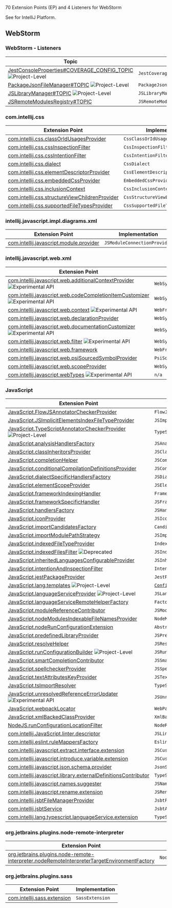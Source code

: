 [//]: # (title: WebStorm Extension Point and Listener List)

<show-structure for="chapter" depth="2"/>

<!-- Copyright 2000-2022 JetBrains s.r.o. and contributors. Use of this source code is governed by the Apache 2.0 license. -->

70 Extension Points (EP) and 4 Listeners for WebStorm

See [](extension_point_list.md) for IntelliJ Platform.

<include from="extension_point_list.md" element-id="ep_list_legend"></include>

## WebStorm

### WebStorm - Listeners

| Topic                                                                                                                                                                                           | Listener                         |
|-------------------------------------------------------------------------------------------------------------------------------------------------------------------------------------------------|----------------------------------|
| [JestConsoleProperties#COVERAGE_CONFIG_TOPIC](https://jb.gg/ipe/listeners?topics=com.intellij.javascript.jest.JestCoverageConfigListener)  ![Project-Level][project-level]                      | `JestCoverageConfigListener`     |
| [PackageJsonFileManager#TOPIC](https://jb.gg/ipe/listeners?topics=com.intellij.javascript.nodejs.packageJson.PackageJsonFileManager.PackageJsonChangeListener)  ![Project-Level][project-level] | `PackageJsonChangeListener`      |
| [JSLibraryManager#TOPIC](https://jb.gg/ipe/listeners?topics=com.intellij.lang.javascript.library.JSLibraryManager.JSLibraryManagerChangeListener)  ![Project-Level][project-level]              | `JSLibraryManagerChangeListener` |
| [JSRemoteModulesRegistry#TOPIC](https://jb.gg/ipe/listeners?topics=com.intellij.lang.javascript.modules.remote.JSRemoteModulesChangeListener)                                                   | `JSRemoteModulesChangeListener`  |

### com.intellij.css

| Extension Point                                                                                                               | Implementation                     |
|-------------------------------------------------------------------------------------------------------------------------------|------------------------------------|
| [com.intellij.css.classOrIdUsagesProvider](https://jb.gg/ipe?extensions=com.intellij.css.classOrIdUsagesProvider)             | `CssClassOrIdUsagesProvider`       |
| [com.intellij.css.cssInspectionFilter](https://jb.gg/ipe?extensions=com.intellij.css.cssInspectionFilter)                     | `CssInspectionFilter`              |
| [com.intellij.css.cssIntentionFilter](https://jb.gg/ipe?extensions=com.intellij.css.cssIntentionFilter)                       | `CssIntentionFilter`               |
| [com.intellij.css.dialect](https://jb.gg/ipe?extensions=com.intellij.css.dialect)                                             | `CssDialect`                       |
| [com.intellij.css.elementDescriptorProvider](https://jb.gg/ipe?extensions=com.intellij.css.elementDescriptorProvider)         | `CssElementDescriptorProvider`     |
| [com.intellij.css.embeddedCssProvider](https://jb.gg/ipe?extensions=com.intellij.css.embeddedCssProvider)                     | `EmbeddedCssProvider`              |
| [com.intellij.css.inclusionContext](https://jb.gg/ipe?extensions=com.intellij.css.inclusionContext)                           | `CssInclusionContext`              |
| [com.intellij.css.structureViewChildrenProvider](https://jb.gg/ipe?extensions=com.intellij.css.structureViewChildrenProvider) | `CssStructureViewElementsProvider` |
| [com.intellij.css.supportedFileTypesProvider](https://jb.gg/ipe?extensions=com.intellij.css.supportedFileTypesProvider)       | `CssSupportedFileTypesProvider`    |

### intellij.javascript.impl.diagrams.xml

| Extension Point | Implementation |
|-----------------|----------------|
| [com.intellij.javascript.module.provider](https://jb.gg/ipe?extensions=com.intellij.javascript.module.provider) | `JSModuleConnectionProvider` |

### intellij.javascript.web.xml

| Extension Point | Implementation |
|-----------------|----------------|
| [com.intellij.javascript.web.additionalContextProvider](https://jb.gg/ipe?extensions=com.intellij.javascript.web.additionalContextProvider) ![Experimental API][experimental] | `WebSymbolsAdditionalContextProvider` |
| [com.intellij.javascript.web.codeCompletionItemCustomizer](https://jb.gg/ipe?extensions=com.intellij.javascript.web.codeCompletionItemCustomizer) ![Experimental API][experimental] | `WebSymbolCodeCompletionItemCustomizer` |
| [com.intellij.javascript.web.context](https://jb.gg/ipe?extensions=com.intellij.javascript.web.context) ![Experimental API][experimental] | `WebFrameworkContext` |
| [com.intellij.javascript.web.declarationProvider](https://jb.gg/ipe?extensions=com.intellij.javascript.web.declarationProvider) | `WebSymbolDeclarationProvider` |
| [com.intellij.javascript.web.documentationCustomizer](https://jb.gg/ipe?extensions=com.intellij.javascript.web.documentationCustomizer) ![Experimental API][experimental] | `WebSymbolDocumentationCustomizer` |
| [com.intellij.javascript.web.filter](https://jb.gg/ipe?extensions=com.intellij.javascript.web.filter) ![Experimental API][experimental] | `WebSymbolsFilter` |
| [com.intellij.javascript.web.framework](https://jb.gg/ipe?extensions=com.intellij.javascript.web.framework) | `WebFramework` |
| [com.intellij.javascript.web.psiSourcedSymbolProvider](https://jb.gg/ipe?extensions=com.intellij.javascript.web.psiSourcedSymbolProvider) | `PsiSourcedWebSymbolProvider` |
| [com.intellij.javascript.web.scopeProvider](https://jb.gg/ipe?extensions=com.intellij.javascript.web.scopeProvider) | `WebSymbolsScopeProvider` |
| [com.intellij.javascript.webTypes](https://jb.gg/ipe?extensions=com.intellij.javascript.webTypes) ![Experimental API][experimental] | `n/a` |

### JavaScript

| Extension Point | Implementation |
|-----------------|----------------|
| [JavaScript.FlowJSAnnotatorCheckerProvider](https://jb.gg/ipe?extensions=JavaScript.FlowJSAnnotatorCheckerProvider) | `FlowJSAnnotatorCheckerProvider` |
| [JavaScript.JSImplicitElementsIndexFileTypeProvider](https://jb.gg/ipe?extensions=JavaScript.JSImplicitElementsIndexFileTypeProvider) | `JSImplicitElementsIndexFileTypeProvider` |
| [JavaScript.TypeScriptAnnotatorCheckerProvider](https://jb.gg/ipe?extensions=JavaScript.TypeScriptAnnotatorCheckerProvider) ![Project-Level][project-level] | `TypeScriptAnnotatorCheckerProvider` |
| [JavaScript.analysisHandlersFactory](https://jb.gg/ipe?extensions=JavaScript.analysisHandlersFactory) | `JSAnalysisHandlersFactory` |
| [JavaScript.classInheritorsProvider](https://jb.gg/ipe?extensions=JavaScript.classInheritorsProvider) | `JSClassInheritorsProvider` |
| [JavaScript.completionHelper](https://jb.gg/ipe?extensions=JavaScript.completionHelper) | `JSCompletionHelper` |
| [JavaScript.conditionalCompilationDefinitionsProvider](https://jb.gg/ipe?extensions=JavaScript.conditionalCompilationDefinitionsProvider) | `JSConditionalCompilationDefinitionsProvider` |
| [JavaScript.dialectSpecificHandlersFactory](https://jb.gg/ipe?extensions=JavaScript.dialectSpecificHandlersFactory) | `JSDialectSpecificHandlersFactory` |
| [JavaScript.elementScopeProvider](https://jb.gg/ipe?extensions=JavaScript.elementScopeProvider) | `JSElementResolveScopeProvider` |
| [JavaScript.frameworkIndexingHandler](https://jb.gg/ipe?extensions=JavaScript.frameworkIndexingHandler) | `FrameworkIndexingHandler` |
| [JavaScript.frameworkSpecificHandler](https://jb.gg/ipe?extensions=JavaScript.frameworkSpecificHandler) | `JSFrameworkSpecificHandler` |
| [JavaScript.handlersFactory](https://jb.gg/ipe?extensions=JavaScript.handlersFactory) | `JSHandlersFactory` |
| [JavaScript.iconProvider](https://jb.gg/ipe?extensions=JavaScript.iconProvider) | `JSIconProvider` |
| [JavaScript.importCandidatesFactory](https://jb.gg/ipe?extensions=JavaScript.importCandidatesFactory) | `CandidatesFactory` |
| [JavaScript.importModulePathStrategy](https://jb.gg/ipe?extensions=JavaScript.importModulePathStrategy) | `JSImportModulePathStrategy` |
| [JavaScript.indexedFileTypeProvider](https://jb.gg/ipe?extensions=JavaScript.indexedFileTypeProvider) | `IndexedFileTypeProvider` |
| [JavaScript.indexedFilesFilter](https://jb.gg/ipe?extensions=JavaScript.indexedFilesFilter) ![Deprecated][deprecated] | `JSIndexedFilesFilterProvider` |
| [JavaScript.inheritedLanguagesConfigurableProvider](https://jb.gg/ipe?extensions=JavaScript.inheritedLanguagesConfigurableProvider) | `JSInheritedLanguagesConfigurableProvider` |
| [JavaScript.intentionAndInspectionFilter](https://jb.gg/ipe?extensions=JavaScript.intentionAndInspectionFilter) | `IntentionAndInspectionFilter` |
| [JavaScript.jestPackageProvider](https://jb.gg/ipe?extensions=JavaScript.jestPackageProvider) | `JestPackageProvider` |
| [JavaScript.lang.templates](https://jb.gg/ipe?extensions=JavaScript.lang.templates) ![Project-Level][project-level] | [`Configurable`](%gh-ic%/platform/ide-core/src/com/intellij/openapi/options/Configurable.java) |
| [JavaScript.languageServiceProvider](https://jb.gg/ipe?extensions=JavaScript.languageServiceProvider) ![Project-Level][project-level] | `JSLanguageServiceProvider` |
| [JavaScript.languageServiceRemoteHelperFactory](https://jb.gg/ipe?extensions=JavaScript.languageServiceRemoteHelperFactory) | `Factory` |
| [JavaScript.moduleReferenceContributor](https://jb.gg/ipe?extensions=JavaScript.moduleReferenceContributor) | `JSModuleReferenceContributor` |
| [JavaScript.nodeModulesIndexableFileNamesProvider](https://jb.gg/ipe?extensions=JavaScript.nodeModulesIndexableFileNamesProvider) | `NodeModulesIndexableFileNamesProvider` |
| [JavaScript.nodeRunConfigurationExtension](https://jb.gg/ipe?extensions=JavaScript.nodeRunConfigurationExtension) | `AbstractNodeRunConfigurationExtension` |
| [JavaScript.predefinedLibraryProvider](https://jb.gg/ipe?extensions=JavaScript.predefinedLibraryProvider) | `JSPredefinedLibraryProvider` |
| [JavaScript.resolveHelper](https://jb.gg/ipe?extensions=JavaScript.resolveHelper) | `JSResolveHelper` |
| [JavaScript.runConfigurationBuilder](https://jb.gg/ipe?extensions=JavaScript.runConfigurationBuilder) ![Project-Level][project-level] | `JSRunConfigurationBuilder` |
| [JavaScript.smartCompletionContributor](https://jb.gg/ipe?extensions=JavaScript.smartCompletionContributor) | `JSSmartCompletionContributor` |
| [JavaScript.spellcheckerProvider](https://jb.gg/ipe?extensions=JavaScript.spellcheckerProvider) | `JSSpellcheckerProvider` |
| [JavaScript.textAttributesKeyProvider](https://jb.gg/ipe?extensions=JavaScript.textAttributesKeyProvider) | `JSTextAttributeKeysProvider` |
| [JavaScript.tsImportResolver](https://jb.gg/ipe?extensions=JavaScript.tsImportResolver) | `TypeScriptImportsResolverProvider` |
| [JavaScript.unresolvedReferenceErrorUpdater](https://jb.gg/ipe?extensions=JavaScript.unresolvedReferenceErrorUpdater) ![Experimental API][experimental] | `JSUnresolvedReferenceErrorUpdater` |
| [JavaScript.webpackLocator](https://jb.gg/ipe?extensions=JavaScript.webpackLocator) | `WebPackConfigLocator` |
| [JavaScript.xmlBackedClassProvider](https://jb.gg/ipe?extensions=JavaScript.xmlBackedClassProvider) | `XmlBackedJSClassProvider` |
| [NodeJS.runConfigurationLocationFilter](https://jb.gg/ipe?extensions=NodeJS.runConfigurationLocationFilter) | `NodeRunConfigurationLocationFilter` |
| [com.intellij.JavaScript.linter.descriptor](https://jb.gg/ipe?extensions=com.intellij.JavaScript.linter.descriptor) | `JSLinterDescriptor` |
| [com.intellij.eslint.ruleMappersFactory](https://jb.gg/ipe?extensions=com.intellij.eslint.ruleMappersFactory) | `EslintRuleMappersFactory` |
| [com.intellij.javascript.extract.interface.extension](https://jb.gg/ipe?extensions=com.intellij.javascript.extract.interface.extension) | `JSCustomExtractInterfaceHandler` |
| [com.intellij.javascript.introduce.variable.extension](https://jb.gg/ipe?extensions=com.intellij.javascript.introduce.variable.extension) | `JSCustomIntroduceVariableHandler` |
| [com.intellij.javascript.json.schema.provider](https://jb.gg/ipe?extensions=com.intellij.javascript.json.schema.provider) | `JsonSchemaInJavaScriptProvider` |
| [com.intellij.javascript.library.externalDefinitionsContributor](https://jb.gg/ipe?extensions=com.intellij.javascript.library.externalDefinitionsContributor) | `TypeScriptExternalDefinitionsContributor` |
| [com.intellij.javascript.names.suggester](https://jb.gg/ipe?extensions=com.intellij.javascript.names.suggester) | `JSNamesSuggester` |
| [com.intellij.javascript.rename.extension](https://jb.gg/ipe?extensions=com.intellij.javascript.rename.extension) | `JSRenameExtension` |
| [com.intellij.jsbtFileManagerProvider](https://jb.gg/ipe?extensions=com.intellij.jsbtFileManagerProvider) | `JsbtFileManagerProvider` |
| [com.intellij.jsbtService](https://jb.gg/ipe?extensions=com.intellij.jsbtService) | `JsbtApplicationService` |
| [com.intellij.lang.typescript.languageService.extension](https://jb.gg/ipe?extensions=com.intellij.lang.typescript.languageService.extension) | `TypeScriptServiceExtension` |

### org.jetbrains.plugins.node-remote-interpreter

| Extension Point                                                                                                                                                                                                         | Implementation                                  |
|-------------------------------------------------------------------------------------------------------------------------------------------------------------------------------------------------------------------------|-------------------------------------------------|
| [org.jetbrains.plugins.node-remote-interpreter.nodeRemoteInterpreterTargetEnvironmentFactory](https://jb.gg/ipe?extensions=org.jetbrains.plugins.node-remote-interpreter.nodeRemoteInterpreterTargetEnvironmentFactory) | `NodeRemoteInterpreterTargetEnvironmentFactory` |

### org.jetbrains.plugins.sass

| Extension Point                                                                         | Implementation  |
|-----------------------------------------------------------------------------------------|-----------------|
| [com.intellij.sass.extension](https://jb.gg/ipe?extensions=com.intellij.sass.extension) | `SassExtension` |

[experimental]: https://img.shields.io/badge/-Experimental_API-red?style=flat-square
[internal]: https://img.shields.io/badge/-Internal_API-darkred?style=flat-square
[project-level]: https://img.shields.io/badge/-Project--Level-blue?style=flat-square
[non-dynamic]: https://img.shields.io/badge/-Non--Dynamic-orange?style=flat-square
[deprecated]: https://img.shields.io/badge/-Deprecated-lightgrey?style=flat-square
